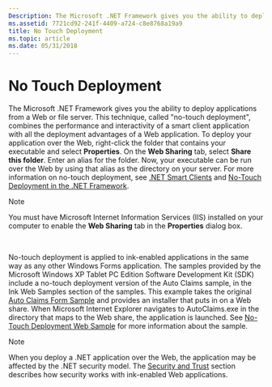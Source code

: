 ```yaml
---
Description: The Microsoft .NET Framework gives you the ability to deploy applications from a Web or file server.
ms.assetid: 7721cd92-241f-4409-a724-c8e8768a19a9
title: No Touch Deployment
ms.topic: article
ms.date: 05/31/2018
---
```


# No Touch Deployment

The Microsoft .NET Framework gives you the ability to deploy applications from a Web or file server. This technique, called "no-touch deployment", combines the performance and interactivity of a smart client application with all the deployment advantages of a Web application. To deploy your application over the Web, right-click the folder that contains your executable and select **Properties**. On the **Web Sharing** tab, select **Share this folder**. Enter an alias for the folder. Now, your executable can be run over the Web by using that alias as the directory on your server. For more information on no-touch deployment, see [.NET Smart Clients](https://msdn.microsoft.com/magazine/cc301790.aspx) and [No-Touch Deployment in the .NET Framework](https://msdn.microsoft.com/library/default.asp?url=/library/dv_vstechart/html/vbtchno-touchdeploymentinnetframework.asp).

> [!Note]  
> You must have Microsoft Internet Information Services (IIS) installed on your computer to enable the **Web Sharing** tab in the **Properties** dialog box.

 

No-touch deployment is applied to ink-enabled applications in the same way as any other Windows Forms application. The samples provided by the Microsoft Windows XP Tablet PC Edition Software Development Kit (SDK) include a no-touch deployment version of the Auto Claims sample, in the Ink Web Samples section of the samples. This example takes the original [Auto Claims Form Sample](auto-claims-form-sample.md) and provides an installer that puts in on a Web share. When Microsoft Internet Explorer navigates to AutoClaims.exe in the directory that maps to the Web share, the application is launched. See [No-Touch Deployment Web Sample](no-touch-deployment-web-sample.md) for more information about the sample.

> [!Note]  
> When you deploy a .NET application over the Web, the application may be affected by the .NET security model. The [Security and Trust](security-and-trust.md) section describes how security works with ink-enabled Web applications.

 

 

 



